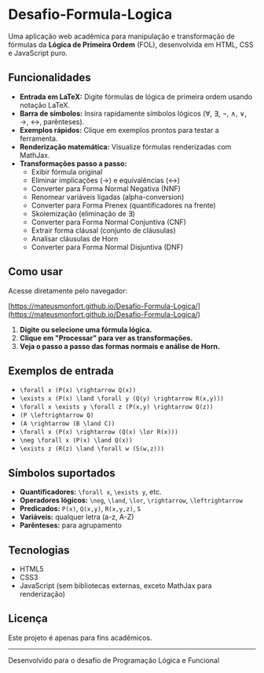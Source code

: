 # Desafio-Formula-Logica

Uma aplicação web acadêmica para manipulação e transformação de fórmulas da **Lógica de Primeira Ordem** (FOL), desenvolvida em HTML, CSS e JavaScript puro.

## Funcionalidades

- **Entrada em LaTeX:** Digite fórmulas de lógica de primeira ordem usando notação LaTeX.
- **Barra de símbolos:** Insira rapidamente símbolos lógicos (∀, ∃, ¬, ∧, ∨, →, ↔, parênteses).
- **Exemplos rápidos:** Clique em exemplos prontos para testar a ferramenta.
- **Renderização matemática:** Visualize fórmulas renderizadas com MathJax.
- **Transformações passo a passo:**
  - Exibir fórmula original
  - Eliminar implicações (→) e equivalências (↔)
  - Converter para Forma Normal Negativa (NNF)
  - Renomear variáveis ligadas (alpha-conversion)
  - Converter para Forma Prenex (quantificadores na frente)
  - Skolemização (eliminação de ∃)
  - Converter para Forma Normal Conjuntiva (CNF)
  - Extrair forma cláusal (conjunto de cláusulas)
  - Analisar cláusulas de Horn
  - Converter para Forma Normal Disjuntiva (DNF)

## Como usar

Acesse diretamente pelo navegador:

[https://mateusmonfort.github.io/Desafio-Formula-Logica/](https://mateusmonfort.github.io/Desafio-Formula-Logica/)

1. **Digite ou selecione uma fórmula lógica.**
2. **Clique em "Processar" para ver as transformações.**
3. **Veja o passo a passo das formas normais e análise de Horn.**

## Exemplos de entrada

- `\forall x (P(x) \rightarrow Q(x))`
- `\exists x (P(x) \land \forall y (Q(y) \rightarrow R(x,y)))`
- `\forall x \exists y \forall z (P(x,y) \rightarrow Q(z))`
- `(P \leftrightarrow Q)`
- `(A \rightarrow (B \land C))`
- `\forall x (P(x) \rightarrow (Q(x) \lor R(x)))`
- `\neg \forall x (P(x) \land Q(x))`
- `\exists z (R(z) \land \forall w (S(w,z)))`

## Símbolos suportados

- **Quantificadores:** `\forall x`, `\exists y`, etc.
- **Operadores lógicos:** `\neg`, `\land`, `\lor`, `\rightarrow`, `\leftrightarrow`
- **Predicados:** `P(x)`, `Q(x,y)`, `R(x,y,z)`, `S`
- **Variáveis:** qualquer letra (a-z, A-Z)
- **Parênteses:** para agrupamento

## Tecnologias

- HTML5
- CSS3
- JavaScript (sem bibliotecas externas, exceto MathJax para renderização)

## Licença

Este projeto é apenas para fins acadêmicos.

---

Desenvolvido para o desafio de Programação Lógica e Funcional
